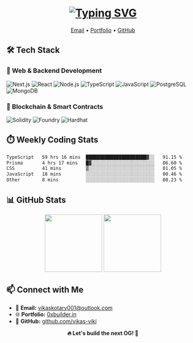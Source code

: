 <h1 align="center">
  <a href="https://git.io/typing-svg">
    <img src="https://readme-typing-svg.herokuapp.com?font=Fira+Code&weight=600&size=44&pause=1000&background=25383A00&center=true&vCenter=true&width=700&lines=Hi+there!+%F0%9F%91%8B;I'm+Vikas+Kotary!" alt="Typing SVG" />
  </a>
</h1>

<p align="center">
  <a href="mailto:vikaskotary001@outlook.com">Email</a> •
  <a href="https://www.0xbuilder.in/">Portfolio</a> •
  <a href="https://github.com/vikas-viki">GitHub</a>
</p>


## 🛠️ Tech Stack

### 🔹 Web & Backend Development

![Next.js](https://img.shields.io/badge/Next.js-%23000000.svg?style=for-the-badge&logo=next.js&logoColor=white)
![React](https://img.shields.io/badge/React-%2361DAFB.svg?style=for-the-badge&logo=react&logoColor=black)
![Node.js](https://img.shields.io/badge/Node.js-%23339933.svg?style=for-the-badge&logo=node.js&logoColor=white)
![TypeScript](https://img.shields.io/badge/TypeScript-%233178C6.svg?style=for-the-badge&logo=typescript&logoColor=white)
![JavaScript](https://img.shields.io/badge/JavaScript-%23F7DF1E.svg?style=for-the-badge&logo=javascript&logoColor=black)
![PostgreSQL](https://img.shields.io/badge/PostgreSQL-%234169E1.svg?style=for-the-badge&logo=postgresql&logoColor=white)
![MongoDB](https://img.shields.io/badge/MongoDB-%2347A248.svg?style=for-the-badge&logo=mongodb&logoColor=white)

### 🔹 Blockchain & Smart Contracts

![Solidity](https://img.shields.io/badge/Solidity-%23363636.svg?style=for-the-badge&logo=solidity&logoColor=white)
![Foundry](https://img.shields.io/badge/Foundry-%23000000.svg?style=for-the-badge&logoColor=white)
![Hardhat](https://img.shields.io/badge/Hardhat-%23F7DF1E.svg?style=for-the-badge&logo=hardhat&logoColor=black)



## ⏱️ Weekly Coding Stats

<!--START_SECTION:waka-->

```txt
TypeScript   59 hrs 16 mins  ██████████████████████▓░░   91.15 %
Prisma       4 hrs 17 mins   █▓░░░░░░░░░░░░░░░░░░░░░░░   06.60 %
CSS          41 mins         ▒░░░░░░░░░░░░░░░░░░░░░░░░   01.05 %
JavaScript   18 mins         ░░░░░░░░░░░░░░░░░░░░░░░░░   00.46 %
Other        8 mins          ░░░░░░░░░░░░░░░░░░░░░░░░░   00.23 %
```

<!--END_SECTION:waka-->



## 📊 GitHub Stats

<p align="center">
  <img src="https://github-readme-stats.vercel.app/api?username=vikas-viki&show_icons=true&theme=radical" height="150"/>
  <img src="https://github-readme-streak-stats.herokuapp.com/?user=vikas-viki&theme=radical" height="150"/>
</p>



## 📫 Connect with Me

- 💌 **Email:** [vikaskotary001@outlook.com](mailto:vikaskotary001@outlook.com)  
- 🌐 **Portfolio:** [0xbuilder.in](https://0xbuilder.in)  
- 🐙 **GitHub:** [github.com/vikas-viki](https://github.com/vikas-viki)  



<p align="center">
  <strong>🔥 Let's build the next OG! 🚀</strong>
</p>
